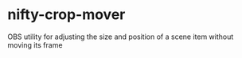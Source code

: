 # nifty-crop-mover
OBS utility for adjusting the size and position of a scene item without moving its frame
